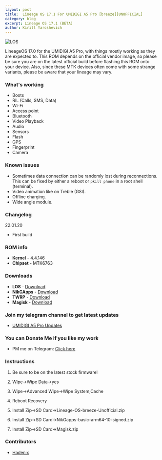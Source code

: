 ```yaml
---
layout: post
title:  Lineage OS 17.1 For UMIDIGI A5 Pro [breeze][UNOFFICIAL]
category: blog
excerpt: Lineage OS 17.1 (BETA)
author: Kirill Yaroshevich
---
```


![LOS](http://Hadenix.github.io/images/los17-1.jpg)

LineageOS 17.0 for the UMIDIGI A5 Pro, with things mostly working as they are expected to. This ROM depends on the official vendor image, so please be sure you are on the latest official build before flashing this ROM onto your device. Also, since these MTK devices often come with some strange variants, please be aware that your lineage may vary.

### What's working
* Boots
* RIL (Calls, SMS, Data)
* Wi-Fi
* Access point
* Bluetooth
* Video Playback
* Audio
* Sensors
* Flash
* GPS
* Fingerprint
* Camera

### Known issues
* Sometimes data connection can be randomly lost during reconnections. This can be fixed by either a reboot or `pkill phone` in a root shell (terminal).
* Video animation like on Treble (GSI).
* Offline charging.
* Wide angle module.

### Changelog
22.01.20
* First build

### ROM info
* **Kernel** - 4.4.146
* **Chipset** - MTK6763

### Downloads
* **LOS** - [Download](https://sourceforge.net/projects/umidigi-mt6763-dev/files/ROM/Non-Treble/LineageOS/)
* **NikGApps** - [Download](https://sourceforge.net/projects/nikgapps/files/Releases/NikGapps-Q/)
* **TWRP** - [Download](https://sourceforge.net/projects/umidigi-mt6763-dev/files/TWRP/)
* **Magisk** - [Download](https://github.com/topjohnwu/Magisk/releases)

### Join my telegram channel to get latest updates
* [UMIDIGI A5 Pro Updates](https://t.me/UMIDIGIA5Pro)

### You can Donate Me if you like my work
* PM me on Telegram: [Click here](https://t.me/Hadenix)

### Instructions
1) Be sure to be on the latest stock firmware!

3) Wipe->Wipe Data->yes

2) Wipe->Advanced Wipe->Wipe System,Cache

4) Reboot Recovery

5) Install Zip->SD Card->Lineage-OS-breeze-Unofficial.zip

6) Install Zip->SD Card->NikGapps-basic-arm64-10-signed.zip

7) Install Zip->SD Card->Magisk.zip

### Contributors
* [Hadenix](https://t.me/Hadenix)

